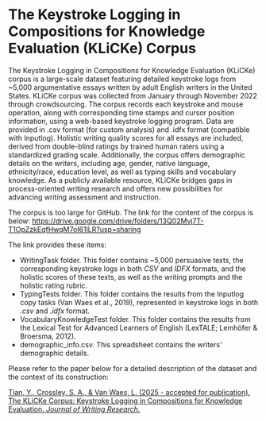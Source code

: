 # The Keystroke Logging in Compositions for Knowledge Evaluation (KLiCKe) Corpus

The Keystroke Logging in Compositions for Knowledge Evaluation (KLiCKe) corpus is a large-scale dataset featuring detailed keystroke logs from ~5,000 argumentative essays written by adult English writers in the United States. KLiCKe corpus was collected from January through November 2022 through crowdsourcing. The corpus records each keystroke and mouse operation, along with corresponding time stamps and cursor position information, using a web-based keystroke logging program. Data are provided in .csv format (for custom analysis) and .idfx format (compatible with Inputlog). Holistic writing quality scores for all essays are included, derived from double-blind ratings by trained human raters using a standardized grading scale. Additionally, the corpus offers demographic details on the writers, including age, gender, native language, ethnicity/race, education level, as well as typing skills and vocabulary knowledge. As a publicly available resource, KLiCKe bridges gaps in process-oriented writing research and offers new possibilities for advancing writing assessment and instruction.

The corpus is too large for GitHub. The link for the content of the corpus is below:
https://drive.google.com/drive/folders/13Q02Mvj7T-T1OpZzkEqfHwqM7oI61lLR?usp=sharing

The link provides these items:

- WritingTask folder. This folder contains ~5,000 persuasive texts, the corresponding keystroke logs in both _CSV_ and _IDFX_ formats, and the holistic scores of these texts, as well as the writing prompts and the holistic rating rubric.
- TypingTests folder. This folder contains the results from the Inputlog copy tasks (Van Waes et al., 2019), represented in keystroke logs in both _.csv_ and _.idfx_ format.
- VocabularyKnowledgeTest folder. This folder contains the results from the Lexical Test for Advanced Learners of English (LexTALE; Lemhöfer & Broersma, 2012).
- demographic_info.csv. This spreadsheet contains the writers' demographic details.

Please refer to the paper below for a detailed description of the dataset and the context of its construction:

[Tian, Y., Crossley, S. A., & Van Waes, L. (2025 - accepted for publication). The KLiCKe Corpus: Keystroke Logging in Compositions for Knowledge Evaluation. _Journal of Writing Research_.](https://www.jowr.org/jowr/article/view/1556)